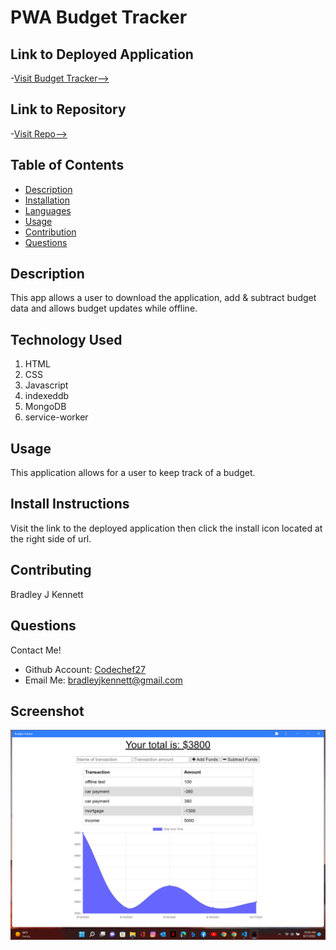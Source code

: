 

  # PWA Budget Tracker
  
  ## Link to Deployed Application

  -[Visit Budget Tracker-->](https://brads-pwa-budget-tracker.herokuapp.com/)

  ## Link to Repository

  -[Visit Repo-->](https://github.com/Codechef27/pwa-budget-tracker)

  ## Table of Contents

  - [Description](#description)
  - [Installation](#install-instructions)
  - [Languages](#languages-used)
  - [Usage](#usage)
  - [Contribution](#contributing)
  - [Questions](#questions)

  ## Description

  This app allows a user to download the application, add & subtract budget data and allows budget updates while offline.

  ## Technology Used

  1. HTML 
  2. CSS 
  3. Javascript 
  4. indexeddb
  5. MongoDB
  6. service-worker

  ## Usage 

  This application allows for a user to keep track of a budget.

  ## Install Instructions

  Visit the link to the deployed application then click the install icon located at the right side of url.

  ## Contributing

  Bradley J Kennett

  ## Questions

  Contact Me!

  * Github Account:  [Codechef27](https://github.com/Codechef27)
  * Email Me:  bradleyjkennett@gmail.com
  
  ## Screenshot

  ![image]('../../public/icons/app-open.png)